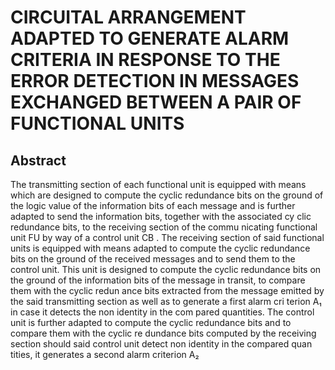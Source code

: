 # CIRCUITAL ARRANGEMENT ADAPTED TO GENERATE ALARM CRITERIA IN RESPONSE TO THE ERROR DETECTION IN MESSAGES EXCHANGED BETWEEN A PAIR OF FUNCTIONAL UNITS

## Abstract
The transmitting section of each functional unit is equipped with means which are designed to compute the cyclic redundance bits on the ground of the logic value of the information bits of each message and is further adapted to send the information bits, together with the associated cy clic redundance bits, to the receiving section of the commu nicating functional unit FU by way of a control unit CB . The receiving section of said functional units is equipped with means adapted to compute the cyclic redundance bits on the ground of the received messages and to send them to the control unit. This unit is designed to compute the cyclic redundance bits on the ground of the information bits of the message in transit, to compare them with the cyclic redun ance bits extracted from the message emitted by the said transmitting section as well as to generate a first alarm cri terion A₁ in case it detects the non identity in the com pared quantities. The control unit is further adapted to compute the cyclic redundance bits and to compare them with the cyclic re dundance bits computed by the receiving section should said control unit detect non identity in the compared quan tities, it generates a second alarm criterion A₂